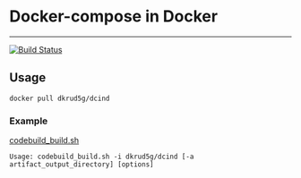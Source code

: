 # Docker-compose in Docker
-------

[![Build Status](https://travis-ci.com/Rud5G/docker-dcind.svg?branch=master)](https://travis-ci.com/Rud5G/docker-dcind)


## Usage

    docker pull dkrud5g/dcind
    
### Example

[codebuild_build.sh](https://github.com/aws/aws-codebuild-docker-images/blob/master/local_builds/codebuild_build.sh)

    Usage: codebuild_build.sh -i dkrud5g/dcind [-a artifact_output_directory] [options]

